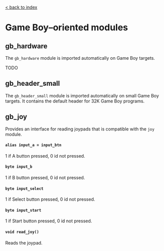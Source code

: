 [< back to index](../doc_index.md)

# Game Boy–oriented modules

## gb_hardware

The `gb_hardware` module is imported automatically on Game Boy targets.

TODO

## gb_header_small

The `gb_header_small` module is imported automatically on small Game Boy targets.
It contains the default header for 32K Game Boy programs.  

## gb_joy

Provides an interface for reading joypads that is compatible with the `joy` module.

#### `alias input_a = input_btn`

1 if A button pressed, 0 id not pressed.

#### `byte input_b`

1 if B button pressed, 0 id not pressed.

#### `byte input_select`

1 if Select button pressed, 0 id not pressed.

#### `byte input_start`

1 if Start button pressed, 0 id not pressed.

#### `void read_joy()`

Reads the joypad.
